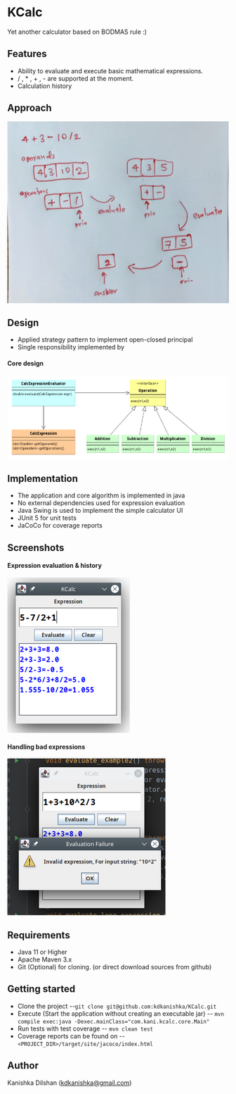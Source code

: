 # KCalc
Yet another calculator based on BODMAS rule :)

## Features
- Ability to evaluate and execute basic mathematical expressions.
- / ,  * , + , - are supported at the moment.
- Calculation history

## Approach
![Aproac](https://raw.githubusercontent.com/kdkanishka/KCalc/master/docs/images/1633417868332.jpg)

## Design
- Applied strategy pattern to implement open-closed principal
- Single responsibility implemented by
#### Core design
![Core Design](https://raw.githubusercontent.com/kdkanishka/KCalc/master/docs/images/kcalc.png)


## Implementation
- The application and core algorithm is implemented in java
- No external dependencies used for expression evaluation
- Java Swing is used to implement the simple calculator UI
- JUnit 5 for unit tests
- JaCoCo for coverage reports

## Screenshots
#### Expression evaluation & history
![screenshot 1](https://raw.githubusercontent.com/kdkanishka/KCalc/master/docs/images/Screenshot_20211005_115355.png)

#### Handling bad expressions
![screenshot 2](https://raw.githubusercontent.com/kdkanishka/KCalc/master/docs/images/Screenshot_20211005_115603.png)
## Requirements
- Java 11 or Higher
- Apache Maven 3.x
- Git (Optional) for cloning. (or direct download sources from github)

## Getting started
- Clone the project
  --`git clone git@github.com:kdkanishka/KCalc.git`
- Execute (Start the application without creating an executable jar)
  -- `mvn compile exec:java -Dexec.mainClass="com.kani.kcalc.core.Main"`
- Run tests with test coverage
  -- `mvn clean test`
- Coverage reports can be found on
  -- `<PROJECT_DIR>/target/site/jacoco/index.html`

## Author
Kanishka Dilshan (kdkanishka@gmail.com)
